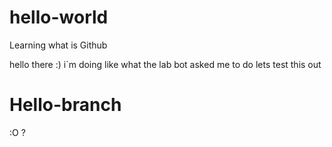 # hello-world

Learning what is Github

hello there :)
i`m doing like what the lab bot asked me to do
lets test this out

# Hello-branch

:O ?
